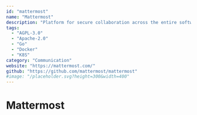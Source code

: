 ```yaml
---
id: "mattermost"
name: "Mattermost"
description: "Platform for secure collaboration across the entire software development lifecycle, can be integrated with Gitlab (alternative to Slack)."
tags:
  - "AGPL-3.0"
  - "Apache-2.0"
  - "Go"
  - "Docker"
  - "K8S"
category: "Communication"
website: "https://mattermost.com/"
github: "https://github.com/mattermost/mattermost"
#image: "/placeholder.svg?height=300&width=400"
---
```


# Mattermost
